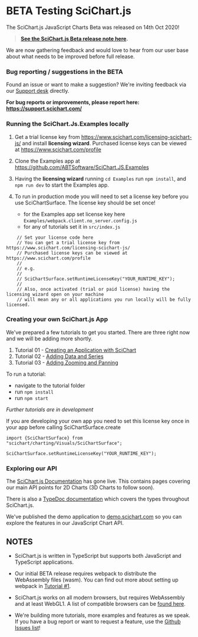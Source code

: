 # BETA Testing SciChart.js 

The SciChart.js JavaScript Charts Beta was released on 14th Oct 2020!   

> **[See the SciChart.js Beta release note here](https://www.scichart.com/scichart-js-ultra-high-performance-javascript-charts-beta/).**

We are now gathering feedback and would love to hear from our user base about what needs to be improved before 
full release. 

### Bug reporting / suggestions in the BETA 

Found an issue or want to make a suggestion? We're inviting feedback via our [Support desk](https://support.scichart.com/) directly.

**For bug reports or improvements, please report here: https://support.scichart.com/**

### Running the SciChart.Js.Examples locally 

1. Get a trial license key from https://www.scichart.com/licensing-scichart-js/ and install **licensing wizard**. Purchased license keys can be viewed at https://www.scichart.com/profile
2. Clone the Examples app at https://github.com/ABTSoftware/SciChart.JS.Examples
3. Having the **licensing wizard** running ```cd Examples``` run ```npm install```, and ```npm run dev``` to start the Examples app. 

4. To run in production mode you will need to set a license key before you use SciChartSurface. The license key should be set once! 
    * for the Examples app set license key here `Examples/webpack.client.no_server.config.js`
    * for any of tutorials set it in `src/index.js`
``` 
    // Set your license code here
    // You can get a trial license key from https://www.scichart.com/licensing-scichart-js/
    // Purchased license keys can be viewed at https://www.scichart.com/profile
    //
    // e.g.
    //
    // SciChartSurface.setRuntimeLicenseKey("YOUR_RUNTIME_KEY");
    //
    // Also, once activated (trial or paid license) having the licensing wizard open on your machine
    // will mean any or all applications you run locally will be fully licensed.
```

### Creating your own SciChart.js App

We've prepared a few tutorials to get you started. There are three right now and we will be adding more shortly. 

1. Tutorial 01 - [Creating an Application with SciChart](https://www.scichart.com/documentation/js/current/webframe.html#Tutorial%2001%20-%20Setting%20up%20a%20Project%20with%20SciChart.js.html)
2. Tutorial 02 - [Adding Data and Series](https://www.scichart.com/documentation/js/current/webframe.html#Tutorial%2002%20-%20Adding%20Series%20and%20Data.html)
3. Tutorial 03 - [Adding Zooming and Panning](https://www.scichart.com/documentation/js/current/webframe.html#Tutorial%2003%20-%20Adding%20Zooming,%20Panning%20Behavior.html)

To run a tutorial: 
* navigate to the tutorial folder
* run `npm install`
* run `npm start`

_Further tutorials are in development_

If you are developing your own app you need to set this license key once in your app before calling SciChartSurface.create
```
import {SciChartSurface} from "scichart/charting/Visuals/SciChartSurface";

SciChartSurface.setRuntimeLicenseKey("YOUR_RUNTIME_KEY");
```
### Exploring our API

The [SciChart.js Documentation](http://scichart.com/javascript-chart-documentation) has gone live. This contains pages covering our main API points for 2D Charts (3D Charts to follow soon). 

There is also a [TypeDoc documentation](https://www.scichart.com/documentation/js/current/typedoc/globals.html) which covers the types throughout SciChart.js.

We've published the demo application to [demo.scichart.com](https://demo.scichart.com) so you can explore the features in our JavaScript Chart API. 

## NOTES

* SciChart.js is written in TypeScript but supports both JavaScript and TypeScript applications. 

* Our initial BETA release requires webpack to distribute the WebAssembly files (wasm). You can find out more about setting up webpack in [Tutorial #1](https://www.scichart.com/documentation/js/current/webframe.html#Tutorial%2001%20-%20Setting%20up%20a%20Project%20with%20SciChart.js.html).

* SciChart.js works on all modern browsers, but requires WebAssembly and at least WebGL1. A list of compatible browsers can be [found here](https://www.scichart.com/documentation/js/current/webframe.html#Minimum%20Browser%20Requirements.html).

* We're building more tutorials, more examples and features as we speak. If you have a bug report or want to request a feature, use the [Github Issues list](https://github.com/ABTSoftware/SciChart.JS.Examples/issues)!  


